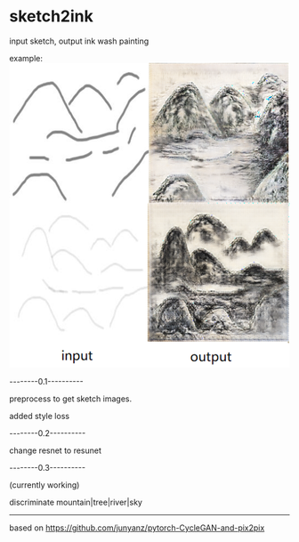 # sketch2ink
input sketch, output ink wash painting


example:
![Alt text](https://github.com/Sky24H/sketch2ink/blob/master/results.png)


--------0.1----------

preprocess to get sketch images.

added style loss 

--------0.2----------

change resnet to resunet

--------0.3----------

(currently working)

discriminate mountain|tree|river|sky





-------------------------

based on https://github.com/junyanz/pytorch-CycleGAN-and-pix2pix
